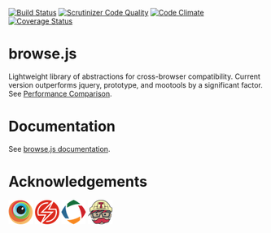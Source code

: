 [![Build Status](https://travis-ci.org/browsejs/browse.js.svg?branch=master)](https://travis-ci.org/browsejs/browse.js) [![Scrutinizer Code Quality](https://scrutinizer-ci.com/g/browsejs/browse.js/badges/quality-score.png?b=master)](https://scrutinizer-ci.com/g/browsejs/browse.js/?branch=master) [![Code Climate](https://codeclimate.com/github/browsejs/browse.js.svg)](https://codeclimate.com/github/browsejs/browse.js) [![Coverage Status](https://coveralls.io/repos/github/browsejs/browse.js/badge.svg?branch=master)](https://coveralls.io/github/browsejs/browse.js?branch=master)

# browse.js
Lightweight library of abstractions for cross-browser compatibility. Current version outperforms jquery, prototype, and mootools by a significant factor. See [Performance Comparison](https://www.piaxis.tech/browsejs-perf-comparison).

# Documentation
See [browse.js documentation](https://browsejs.readthedocs.io/).

# Acknowledgements
[![BrowserStack](docs/source/img/ack/browserstack-logo.png)](https://www.browserstack.com) [![SauceLabs](docs/source/img/ack/saucelabs-logo.png)](https://www.saucelabs.com) [![CrossBrowserTesting](docs/source/img/ack/crossbrowsertesting-logo.png)](https://crossbrowsertesting.com) [![Travis CI](docs/source/img/ack/travis-ci-logo.png)](https://https://travis-ci.org)
